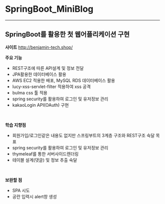 # SpringBoot_MiniBlog
----
## SpringBoot를 활용한 첫 웹어플리케이션 구현

**사이트**
http://benjamin-tech.shop/
<br>

**주요 기능**
- REST구조에 따른 API설계 및 정보 전달
- JPA활용한 데이터베이스 활용
- AWS EC2 적용한 배포, MySQL RDS 데이터베이스 활용
- lucy-xss-servlet-filter 적용하여 xss 공격 
- bulma css 툴 적용
- spring security를 활용하여 로그인 및 유저정보 관리
- kakaoLogin API(OAuth) 구현

<br>

**학습 지향점**
- 회원가입/로그인같은 내용도 없지만 스프링부트의 3계층 구조와 REST구조 숙달 목표
- spring security를 활용하여 로그인 및 유저정보 관리
- thymeleaf를 통한 서버사이드렌더링
- 테이블 설계(댓글) 및 정보 추출 숙달

<br>

**보완할 점**
- SPA 시도
- 공란 입력시 alert창 생성

